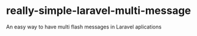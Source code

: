 # really-simple-laravel-multi-message
An easy way to have multi flash messages in Laravel aplications
